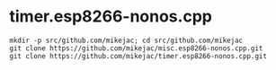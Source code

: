 # timer.esp8266-nonos.cpp
```
mkdir -p src/github.com/mikejac; cd src/github.com/mikejac
git clone https://github.com/mikejac/misc.esp8266-nonos.cpp.git
git clone https://github.com/mikejac/timer.esp8266-nonos.cpp.git
```
